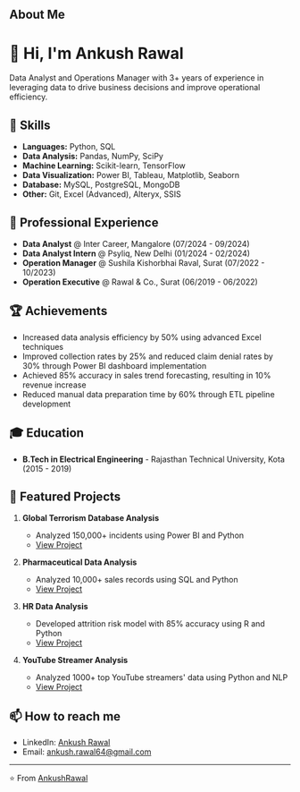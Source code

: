 ## About Me

# 👋 Hi, I'm Ankush Rawal

Data Analyst and Operations Manager with 3+ years of experience in leveraging data to drive business decisions and improve operational efficiency.

## 🚀 Skills

- **Languages:** Python, SQL
- **Data Analysis:** Pandas, NumPy, SciPy
- **Machine Learning:** Scikit-learn, TensorFlow
- **Data Visualization:** Power BI, Tableau, Matplotlib, Seaborn
- **Database:** MySQL, PostgreSQL, MongoDB
- **Other:** Git, Excel (Advanced), Alteryx, SSIS

## 💼 Professional Experience

- **Data Analyst** @ Inter Career, Mangalore (07/2024 - 09/2024)
- **Data Analyst Intern** @ Psyliq, New Delhi (01/2024 - 02/2024)
- **Operation Manager** @ Sushila Kishorbhai Raval, Surat (07/2022 - 10/2023)
- **Operation Executive** @ Rawal & Co., Surat (06/2019 - 06/2022)

## 🏆 Achievements

- Increased data analysis efficiency by 50% using advanced Excel techniques
- Improved collection rates by 25% and reduced claim denial rates by 30% through Power BI dashboard implementation
- Achieved 85% accuracy in sales trend forecasting, resulting in 10% revenue increase
- Reduced manual data preparation time by 60% through ETL pipeline development

## 🎓 Education

- **B.Tech in Electrical Engineering** - Rajasthan Technical University, Kota (2015 - 2019)

## 🌟 Featured Projects

1. **Global Terrorism Database Analysis**
   - Analyzed 150,000+ incidents using Power BI and Python
   - [View Project](#)

2. **Pharmaceutical Data Analysis**
   - Analyzed 10,000+ sales records using SQL and Python
   - [View Project](#)

3. **HR Data Analysis**
   - Developed attrition risk model with 85% accuracy using R and Python
   - [View Project](#)

4. **YouTube Streamer Analysis**
   - Analyzed 1000+ top YouTube streamers' data using Python and NLP
   - [View Project](#)

## 📫 How to reach me

- LinkedIn: [Ankush Rawal](www.linkedin.com/in/ankush-rawal)
- Email: ankush.rawal64@gmail.com

---

⭐️ From [AnkushRawal](https://github.com/AnkushRawal)
